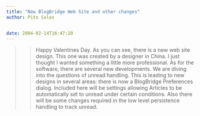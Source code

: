 ```yaml
---
title: "New BlogBridge Web Site and other changes"
author: Pito Salas


date: 2004-02-14T16:47:20
---
```



>>

>> Happy Valentines Day. As you can see, there is a new web site design. This
one was created by a designer in China. I just thought I wanted something a
little more professional. As for the software, there are several new
developments. We are diving into the questions of unread handling. This is
leading to new designs in several areas: there is now a BlogBridge Preferences
dialog. Included here will be settings allowing Articles to be automatically
set to unread under certain conditions. Also there will be some changes
required in the low level persistence handling to track unread.


